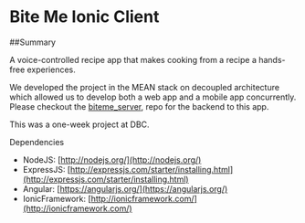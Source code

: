 # Bite Me Ionic Client

##Summary

A voice-controlled recipe app that makes cooking from a recipe a hands-free experiences.

We developed the project in the MEAN stack on decoupled architecture which allowed us to develop both a web app and a mobile app concurrently. Please checkout the [biteme_server](https://github.com/cgardens/biteme_server), repo for the backend to this app.

This was a one-week project at DBC.

Dependencies

- NodeJS: [http://nodejs.org/](http://nodejs.org/)
- ExpressJS: [http://expressjs.com/starter/installing.html](http://expressjs.com/starter/installing.html)
- Angular: [https://angularjs.org/](https://angularjs.org/)
- IonicFramework: [http://ionicframework.com/](http://ionicframework.com/)
